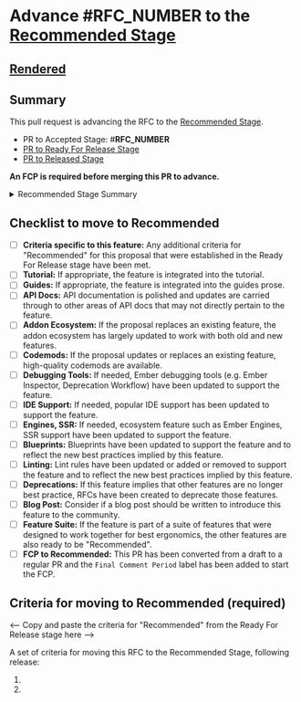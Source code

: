 # Advance #__RFC_NUMBER__ to the [Recommended Stage](https://github.com/emberjs/rfcs#recommended)

## [Rendered](__RFC_RENDERED_URL__)

## Summary

This pull request is advancing the RFC to the [Recommended Stage](https://github.com/emberjs/rfcs#recommended).

- PR to Accepted Stage: #__RFC_NUMBER__
- [PR to Ready For Release Stage](__READY_FOR_RELEASE_PR__)
- [PR to Released Stage](__RELEASED_PR__)

**An FCP is required before merging this PR to advance.**


<details>
<summary>Recommended Stage Summary</summary>

The "Recommended" stage is the final milestone for an RFC. It provides a signal to the wider community to indicate that a feature has been put through its ecosystem paces and is ready to use.

To reach the "Recommended" stage, the following should be true:

If appropriate, the feature is integrated into the tutorial and the guides prose. API documentation is polished and updates are carried through to other areas of API docs that may not directly pertain to the feature.

If the proposal replaces an existing feature, the addon ecosystem has largely updated to work with both old and new features.

If the proposal updates or replaces an existing feature, high-quality codemods are available.

If needed, Ember debugging tools as well as popular IDE support have been updated to support the feature.

If the feature is part of a suite of features that were designed to work together for best ergonomics, the other features are also ready to be "Recommended".

Any criteria for "Recommended" for this proposal that were established in the Ready For Release stage have been met.

An FCP is required to enter this stage. Multiple RFCs may be moved as a batch into "Recommended" with the same PR.
</details>

## Checklist to move to Recommended

- [ ] **Criteria specific to this feature:** Any additional criteria for "Recommended" for this proposal that were established in the Ready For Release stage have been met.
- [ ] **Tutorial:** If appropriate, the feature is integrated into the tutorial.
- [ ] **Guides:** If appropriate, the feature is integrated into the guides prose. 
- [ ] **API Docs:** API documentation is polished and updates are carried through to other areas of API docs that may not directly pertain to the feature.
- [ ] **Addon Ecosystem:** If the proposal replaces an existing feature, the addon ecosystem has largely updated to work with both old and new features.
- [ ] **Codemods:** If the proposal updates or replaces an existing feature, high-quality codemods are available.
- [ ] **Debugging Tools:** If needed, Ember debugging tools (e.g. Ember Inspector, Deprecation Workflow) have been updated to support the feature.
- [ ] **IDE Support:** If needed, popular IDE support has been updated to support the feature.
- [ ] **Engines, SSR:** If needed, ecosystem feature such as Ember Engines, SSR support have been updated to support the feature.
- [ ] **Blueprints:** Blueprints have been updated to support the feature and to reflect the new best practices implied by this feature.
- [ ] **Linting:** Lint rules have been updated or added or removed to support the feature and to reflect the new best practices implied by this feature.
- [ ] **Deprecations:** If this feature implies that other features are no longer best practice, RFCs have been created to deprecate those features.
- [ ] **Blog Post:** Consider if a blog post should be written to introduce this feature to the community.
- [ ] **Feature Suite:** If the feature is part of a suite of features that were designed to work together for best ergonomics, the other features are also ready to be "Recommended".
- [ ] **FCP to Recommended:** This PR has been converted from a draft to a regular PR and the `Final Comment Period` label has been added to start the FCP.

## Criteria for moving to Recommended (required)

<-- Copy and paste the criteria for "Recommended" from the Ready For Release stage here -->

A set of criteria for moving this RFC to the Recommended Stage, following release:

1.
2. 
